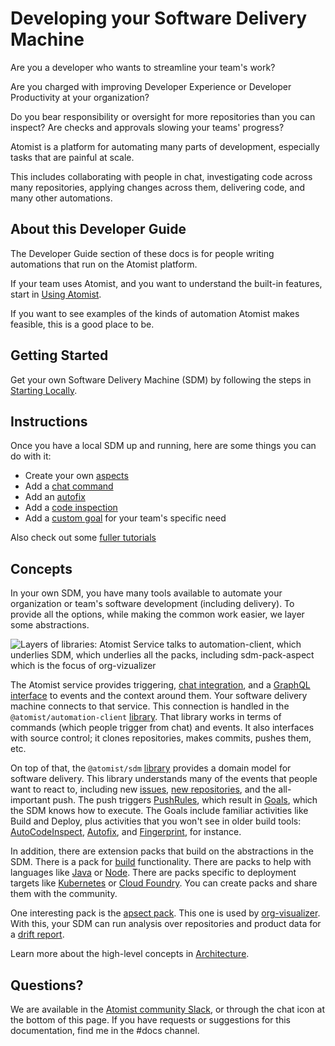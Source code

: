# Developing your Software Delivery Machine

Are you a developer who wants to streamline your team's work?

Are you charged with improving Developer Experience or Developer Productivity at your organization?

Do you bear responsibility or oversight for more repositories than you can inspect? Are checks and 
approvals slowing your teams' progress?

Atomist is a platform for automating many parts of development, 
especially tasks that are painful at scale.

This includes collaborating with people in chat, investigating code across many repositories, applying changes across them, delivering code,
 and many other automations.

## About this Developer Guide

The Developer Guide section of these docs is for people writing automations that run on the Atomist platform.

If your team uses Atomist, and you want to understand the built-in features, start in [Using Atomist](../user/index.md).

If you want to see examples of the kinds of automation Atomist makes feasible, this is a good place to be.

## Getting Started

Get your own Software Delivery Machine (SDM) by following the steps in [Starting Locally](../quick-start.md).

## Instructions

Once you have a local SDM up and running, here are some things you can do with it:

* Create your own [aspects](aspects.md)
* Add a [chat command](commands.md)
* Add an [autofix](autofix.md)
* Add a [code inspection](inspect.md)
* Add a [custom goal](goal.md) for your team's specific need

Also check out some [fuller tutorials](tutorials.md)

## Concepts

In your own SDM, you have many tools available to automate your organization or team's software development (including delivery). To provide all the options, while making the common work easier,
we layer some abstractions.

![Layers of libraries: Atomist Service talks to automation-client, which underlies SDM, which
underlies all the packs, including sdm-pack-aspect which is the focus of org-vizualizer](img/layers-of-libs.png)

The Atomist service provides triggering, [chat integration](../user/slack.md), and a [GraphQL interface](graphql.md) to events and the context around them. Your software delivery machine connects to that service. This connection is handled in the `@atomist/automation-client` [library][npm-automationclient]. That library works in terms of commands (which people trigger from chat) and events. It also interfaces with source control; it clones repositories, makes commits, pushes them, etc.

[npm-automationclient]: https://npmjs.com/@atomist/automation-client (Automation Client library)
[npm-sdm]: https://npmjs.com/@atomist/sdm (SDM library)

On top of that, the `@atomist/sdm` [library][npm-sdm] provides a domain model for software delivery. This library understands many of the events that people want to react to, including new [issues](event.md#issues), [new repositories](event.md#repository-creation), and the all-important push. The push triggers [PushRules](set-goals.md), which result in [Goals](goal.md), which the SDM knows how to execute. The Goals include familiar activities like Build and Deploy, plus
activities that you won't see in older build tools: [AutoCodeInspect](inspect.md), [Autofix](autofix.md), and [Fingerprint](fingerprint.md), for instance.

In addition, there are extension packs that build on the abstractions in the SDM. There is a pack for [build](../pack/build.md) functionality. There are packs to help with languages like [Java](../pack/spring.md) or [Node](../pack/node.md). There are packs specific to deployment targets like [Kubernetes](../pack/kubernetes/index.md) or [Cloud Foundry](../pack/pcf.md). You can create packs and share them with the community.  

One interesting pack is the [apsect pack](../pack/aspect.md). This one is used by [org-visualizer](https://github.com/atomist/org-visualizer). With this, your SDM can run analysis over repositories and product data for a [drift report](../user/drift-report.md).

Learn more about the high-level concepts in [Architecture](architecture.md).

## Questions?

We are available in the [Atomist community Slack][join], or through the chat icon at the bottom of this page. If you have requests or suggestions for this documentation, find me in the #docs channel.

[join]: https://join.atomist.com/ (Atomist community Slack)
